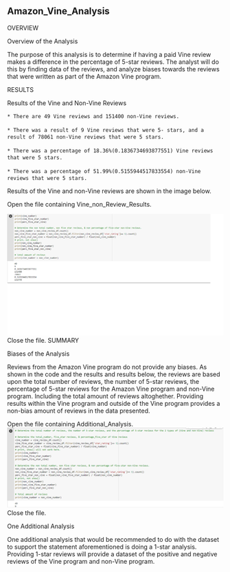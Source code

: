 ## Amazon_Vine_Analysis

OVERVIEW

Overview of the Analysis

The purpose of this analysis is to determine if having a paid Vine review makes a difference in the percentage of 5-star reviews. The analyst will do this by finding data of the reviews, and analyze biases towards the reviews that were written as part of the Amazon Vine program.

RESULTS

Results of the Vine and Non-Vine Reviews
	
	* There are 49 Vine reviews and 151400 non-Vine reviews.
	
	* There was a result of 9 Vine reviews that were 5- stars, and a result of 78061 non-Vine reviews that were 5 stars. 

	* There was a percentage of 18.36%(0.1836734693877551) Vine reviews that were 5 stars.

	* There was a percentage of 51.99%(0.5155944517833554) non-Vine reviews that were 5 stars. 

Results of the Vine and non-Vine reviews are shown in the image below. 

Open the file containing Vine_non_Review_Results.

![Vine_non_Vine_Review_Results](/resources/Vine_non_Vine_Review_Results.png)
Close the file.
SUMMARY

Biases of the Analysis

Reviews from the Amazon Vine program do not provide any biases. As shown in the code and the results and results below, the reviews are based upon the total number of reviews, the number of 5-star reviews, the percentage of 5-star reviews for the Amazon Vine program and non-Vine program. Including the total amount of reviews altoghether. Providing results within the Vine program and outside of the Vine program provides a non-bias amount of reviews in the data presented. 

Open the file containing Additional_Analysis.
![Additional_Analysis](/resources/Additional_Analysis.png)
Close the file.

One Additional Analysis

One additional analysis that would be recommended to do with the dataset to support the statement aforementioned is doing a 1-star analysis. Providing 1-star reviews will provide a dataset of the positive and negative reviews of the Vine program and non-Vine program. 
